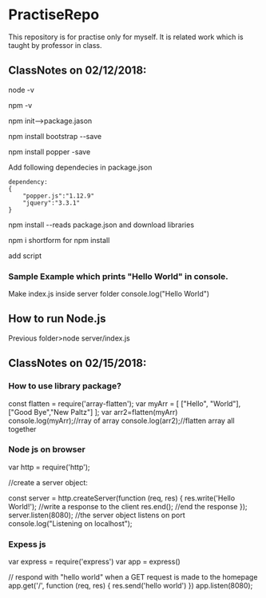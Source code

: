 # PractiseRepo

This repository is for practise only for myself. It is related work which is taught by professor in class.

## ClassNotes on 02/12/2018:

node -v

npm -v

npm init-->package.jason

npm install bootstrap --save

npm install popper -save

Add following dependecies in package.json

	dependency:
	{
		"popper.js":"1.12.9"
		"jquery":"3.3.1"
	}
	
npm install 
--reads package.json and download libraries

npm i shortform for npm install

add script 

### Sample Example which prints "Hello World" in console.
Make index.js inside server folder
	console.log("Hello World")

## How to run Node.js
Previous folder>node server/index.js

## ClassNotes on 02/15/2018:

### How to use library package?
const flatten = require('array-flatten');
var myArr = [
    ["Hello", "World"],
    ["Good Bye","New Paltz"]
];
var arr2=flatten(myArr)
console.log(myArr);//rray of array
console.log(arr2);//flatten array all together

### Node js on browser
var http = require('http');

//create a server object:

const server = http.createServer(function (req, res) {
  res.write('Hello World!'); //write a response to the client
  res.end(); //end the response
});
server.listen(8080); //the server object listens on port 
console.log("Listening on localhost");

### Expess js 
var express = require('express')
var app = express()

// respond with "hello world" when a GET request is made to the homepage
app.get('/', function (req, res) {
  res.send('hello world')
})
app.listen(8080);

